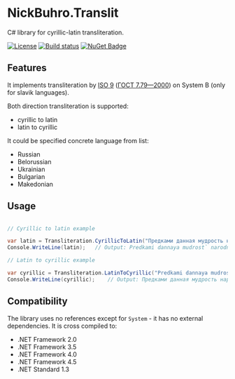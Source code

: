# NickBuhro.Translit

C# library for cyrillic-latin transliteration.

[![License](https://img.shields.io/badge/license-MIT-red.svg)](https://raw.githubusercontent.com/nick-buhro/Translit/master/LICENSE)
[![Build status](https://ci.appveyor.com/api/projects/status/5xxmbn82hu9762n7?svg=true)](https://ci.appveyor.com/project/nick-buhro/translit)
[![NuGet Badge](https://buildstats.info/nuget/NickBuhro.Translit)](https://www.nuget.org/packages/NickBuhro.Translit/)

## Features

It implements transliteration by 
[ISO 9](https://en.wikipedia.org/wiki/ISO_9) 
([ГОСТ 7.79—2000](https://ru.wikipedia.org/wiki/ISO_9#.D0.93.D0.9E.D0.A1.D0.A2_7.79.E2.80.942000)) 
on System B (only for slavik languages).

Both direction transliteration is supported:
* cyrillic to latin
* latin to cyrillic

It could be specified concrete language from list:
* Russian
* Belorussian
* Ukrainian
* Bulgarian
* Makedonian

## Usage

``` C#

// Cyrillic to latin example

var latin = Transliteration.CyrillicToLatin("Предками данная мудрость народная!", Language.Russian);
Console.WriteLine(latin);	// Output: Predkami dannaya mudrost` narodnaya!

// Latin to cyrillic example

var cyrillic = Transliteration.LatinToCyrillic("Predkami dannaya mudrost` narodnaya!", Language.Russian);
Console.WriteLine(cyrillic);	// Output: Предками данная мудрость народная!

```

## Compatibility

The library uses no references except for `System` - it has no external dependencies.
It is cross compiled to:

* .NET Framework 2.0
* .NET Framework 3.5
* .NET Framework 4.0
* .NET Framework 4.5
* .NET Standard 1.3
